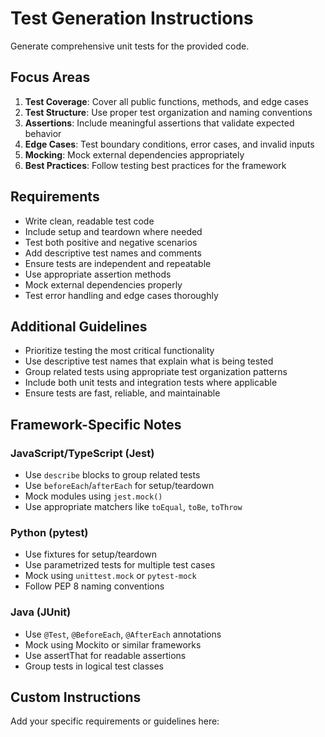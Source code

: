# Test Generation Instructions

Generate comprehensive unit tests for the provided code.

## Focus Areas

1. **Test Coverage**: Cover all public functions, methods, and edge cases
2. **Test Structure**: Use proper test organization and naming conventions
3. **Assertions**: Include meaningful assertions that validate expected behavior
4. **Edge Cases**: Test boundary conditions, error cases, and invalid inputs
5. **Mocking**: Mock external dependencies appropriately
6. **Best Practices**: Follow testing best practices for the framework

## Requirements

- Write clean, readable test code
- Include setup and teardown where needed
- Test both positive and negative scenarios
- Add descriptive test names and comments
- Ensure tests are independent and repeatable
- Use appropriate assertion methods
- Mock external dependencies properly
- Test error handling and edge cases thoroughly

## Additional Guidelines

- Prioritize testing the most critical functionality
- Use descriptive test names that explain what is being tested
- Group related tests using appropriate test organization patterns
- Include both unit tests and integration tests where applicable
- Ensure tests are fast, reliable, and maintainable

## Framework-Specific Notes

### JavaScript/TypeScript (Jest)

- Use `describe` blocks to group related tests
- Use `beforeEach`/`afterEach` for setup/teardown
- Mock modules using `jest.mock()`
- Use appropriate matchers like `toEqual`, `toBe`, `toThrow`

### Python (pytest)

- Use fixtures for setup/teardown
- Use parametrized tests for multiple test cases
- Mock using `unittest.mock` or `pytest-mock`
- Follow PEP 8 naming conventions

### Java (JUnit)

- Use `@Test`, `@BeforeEach`, `@AfterEach` annotations
- Mock using Mockito or similar frameworks
- Use assertThat for readable assertions
- Group tests in logical test classes

## Custom Instructions

Add your specific requirements or guidelines here:

<!--
Example custom instructions:
- Focus on testing authentication flows
- Ensure all database interactions are mocked
- Include performance tests for critical paths
- Test internationalization scenarios
-->
